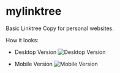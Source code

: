 # mylinktree
Basic Linktree Copy for personal websites.

How it looks:
* Desktop Version
![Desktop Version](https://i.imgur.com/hz3LGG4.png)

* Mobile Version
![Mobile Version](https://i.imgur.com/eoNRKuE.png) 

